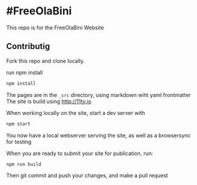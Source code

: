 # #FreeOlaBini

This repo is for the FreeOlaBini Website

## Contributig

Fork this repo and clone locally.

run npm install
```bash
npm install
```

The pages are in the `_src` directory, using markdown wiht yaml frontmatter
The site is build using http://11ty.io

When working locally on the site, start a dev server with

```bash
npm start
```
You now have a local webserver serving the site, as well as a browsersync for testing

When you are ready to submit your site for publication, run:

```bash
npm run build
```

Then git commit and push your changes, and make a pull request

